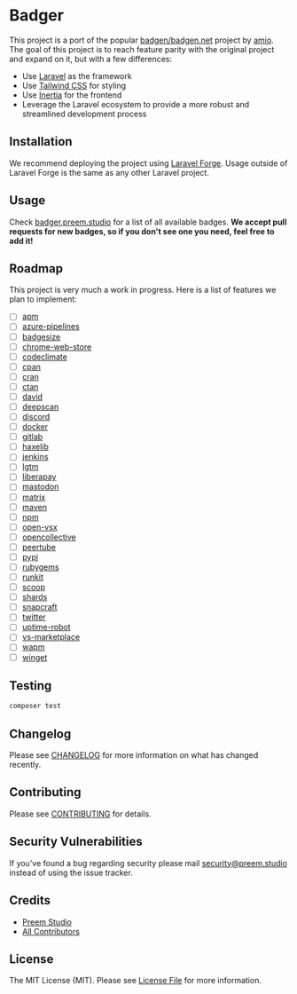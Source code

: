 # Badger

This project is a port of the popular [badgen/badgen.net](https://github.com/badgen/badgen.net) project by [amio](https://github.com/amio). The goal of this project is to reach feature parity with the original project and expand on it, but with a few differences:

- Use [Laravel](https://laravel.com) as the framework
- Use [Tailwind CSS](https://tailwindcss.com) for styling
- Use [Inertia](https://inertiajs.com) for the frontend
- Leverage the Laravel ecosystem to provide a more robust and streamlined development process

## Installation

We recommend deploying the project using [Laravel Forge](https://forge.laravel.com). Usage outside of Laravel Forge is the same as any other Laravel project.

## Usage

Check [badger.preem.studio](https://badger.preem.studio) for a list of all available badges. **We accept pull requests for new badges, so if you don't see one you need, feel free to add it!**

## Roadmap

This project is very much a work in progress. Here is a list of features we plan to implement:

- [ ] [apm](https://github.com/badgen/badgen.net/blob/master/api/apm.ts)
- [ ] [azure-pipelines](https://github.com/badgen/badgen.net/blob/master/api/azure-pipelines.ts)
- [ ] [badgesize](https://github.com/badgen/badgen.net/blob/master/api/badgesize.ts)
- [ ] [chrome-web-store](https://github.com/badgen/badgen.net/blob/master/api/chrome-web-store.ts)
- [ ] [codeclimate](https://github.com/badgen/badgen.net/blob/master/api/codeclimate.ts)
- [ ] [cpan](https://github.com/badgen/badgen.net/blob/master/api/cpan.ts)
- [ ] [cran](https://github.com/badgen/badgen.net/blob/master/api/cran.ts)
- [ ] [ctan](https://github.com/badgen/badgen.net/blob/master/api/ctan.ts)
- [ ] [david](https://github.com/badgen/badgen.net/blob/master/api/david.ts)
- [ ] [deepscan](https://github.com/badgen/badgen.net/blob/master/api/deepscan.ts)
- [ ] [discord](https://github.com/badgen/badgen.net/blob/master/api/discord.ts)
- [ ] [docker](https://github.com/badgen/badgen.net/blob/master/api/docker.ts)
- [ ] [gitlab](https://github.com/badgen/badgen.net/blob/master/api/gitlab.ts)
- [ ] [haxelib](https://github.com/badgen/badgen.net/blob/master/api/haxelib.ts)
- [ ] [jenkins](https://github.com/badgen/badgen.net/blob/master/api/jenkins.ts)
- [ ] [lgtm](https://github.com/badgen/badgen.net/blob/master/api/lgtm.ts)
- [ ] [liberapay](https://github.com/badgen/badgen.net/blob/master/api/liberapay.ts)
- [ ] [mastodon](https://github.com/badgen/badgen.net/blob/master/api/mastodon.ts)
- [ ] [matrix](https://github.com/badgen/badgen.net/blob/master/api/matrix.ts)
- [ ] [maven](https://github.com/badgen/badgen.net/blob/master/api/maven.ts)
- [ ] [npm](https://github.com/badgen/badgen.net/blob/master/api/npm.ts)
- [ ] [open-vsx](https://github.com/badgen/badgen.net/blob/master/api/open-vsx.ts)
- [ ] [opencollective](https://github.com/badgen/badgen.net/blob/master/api/opencollective.ts)
- [ ] [peertube](https://github.com/badgen/badgen.net/blob/master/api/peertube.ts)
- [ ] [pypi](https://github.com/badgen/badgen.net/blob/master/api/pypi.ts)
- [ ] [rubygems](https://github.com/badgen/badgen.net/blob/master/api/rubygems.ts)
- [ ] [runkit](https://github.com/badgen/badgen.net/blob/master/api/runkit.ts)
- [ ] [scoop](https://github.com/badgen/badgen.net/blob/master/api/scoop.ts)
- [ ] [shards](https://github.com/badgen/badgen.net/blob/master/api/shards.ts)
- [ ] [snapcraft](https://github.com/badgen/badgen.net/blob/master/api/snapcraft.ts)
- [ ] [twitter](https://github.com/badgen/badgen.net/blob/master/api/twitter.ts)
- [ ] [uptime-robot](https://github.com/badgen/badgen.net/blob/master/api/uptime-robot.ts)
- [ ] [vs-marketplace](https://github.com/badgen/badgen.net/blob/master/api/vs-marketplace.ts)
- [ ] [wapm](https://github.com/badgen/badgen.net/blob/master/api/wapm.ts)
- [ ] [winget](https://github.com/badgen/badgen.net/blob/master/api/winget.ts)

## Testing

```bash
composer test
```

## Changelog

Please see [CHANGELOG](CHANGELOG.md) for more information on what has changed recently.

## Contributing

Please see [CONTRIBUTING](CONTRIBUTING.md) for details.

## Security Vulnerabilities

If you've found a bug regarding security please mail [security@preem.studio](mailto:security@preem.studio) instead of using the issue tracker.

## Credits

- [Preem Studio](https://github.com/PreemStudio)
- [All Contributors](../../contributors)

## License

The MIT License (MIT). Please see [License File](LICENSE.md) for more information.
